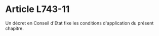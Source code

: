 # Article L743-11

Un décret en Conseil d'Etat fixe les conditions d'application du présent chapitre.